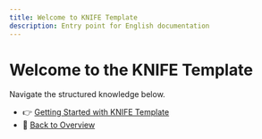 ```yaml
---
title: Welcome to KNIFE Template
description: Entry point for English documentation
---
```


# Welcome to the KNIFE Template

Navigate the structured knowledge below.

- 👉 [Getting Started with KNIFE Template](./knife-template-for-dummies)
- 🔁 [Back to Overview](../README.md)
